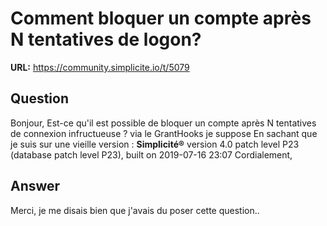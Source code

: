# Comment bloquer un compte après N tentatives de logon?

**URL:** https://community.simplicite.io/t/5079

## Question
Bonjour,
Est-ce qu'il est possible de bloquer un compte après N tentatives de connexion infructueuse ? via le GrantHooks je suppose
En sachant que je suis sur une vieille version :
**Simplicité®** version 4.0 patch level P23 (database patch level P23), built on 2019-07-16 23:07
Cordialement,

## Answer
Merci, je me disais bien que j'avais du poser cette question..
